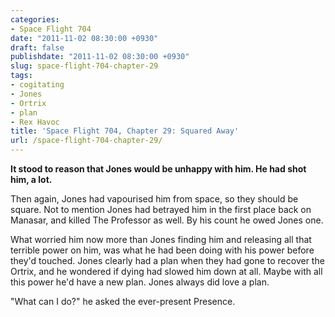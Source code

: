```yaml
---
categories:
- Space Flight 704
date: "2011-11-02 08:30:00 +0930"
draft: false
publishdate: "2011-11-02 08:30:00 +0930"
slug: space-flight-704-chapter-29
tags:
- cogitating
- Jones
- Ortrix
- plan
- Rex Havoc
title: 'Space Flight 704, Chapter 29: Squared Away'
url: /space-flight-704-chapter-29/
---
```

**It stood to reason that Jones would be unhappy with him. He had shot
him, a lot.**

Then again, Jones had vapourised him from space, so they should be
square. Not to mention Jones had betrayed him in the first place back on
Manasar, and killed The Professor as well. By his count he owed Jones
one.

What worried him now more than Jones finding him and releasing all that
terrible power on him, was what he had been doing with his power before
they'd touched. Jones clearly had a plan when they had gone to recover
the Ortrix, and he wondered if dying had slowed him down at all. Maybe
with all this power he'd have a new plan. Jones always did love a plan.

"What can I do?" he asked the ever-present Presence.